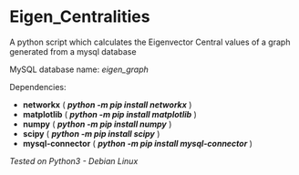 # Eigen_Centralities
A python script which calculates the Eigenvector Central values of a graph generated from a mysql database

MySQL database name: *eigen_graph*

Dependencies:

* **networkx** ( ***python -m pip install networkx*** )
* **matplotlib** ( ***python -m pip install matplotlib*** )
* **numpy** ( ***python -m pip install numpy*** )
* **scipy** ( ***python -m pip install scipy*** )
* **mysql-connector** ( ***python -m pip install mysql-connector*** )

*Tested on Python3 - Debian Linux*
